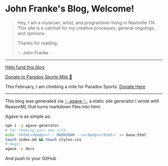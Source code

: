 # John Franke's Blog, Welcome!

> Hey, I am a musician, artist, and programmer living in Nashville TN.
> This site is a catchall for my creative processes, general ongoings, and opinions.
>
> Thanks for reading,
>
> -- John Franke

---

[Help fund this blog](contribute)

[Donate to Paradox Sports Mile 🧗](https://paradoxsports.salsalabs.org/pdxmile-climb-nashville22/p/johnfranke/index.html)

This February, I am climbing a mile for Paradox Sports. [Donate Here](https://paradoxsports.salsalabs.org/pdxmile-climb-nashville22/p/johnfranke/index.html)

---

This blog was generated via [✨ agave ✨](https://github.com/jottenlips/agave), a static site generator I wrote with ReasonML that turns markdown files into html.

Agave is as simple as:

```bash
npm i -g agave-generator
# for theming your own site
echo '<html><body><!-- MARKDOWN --></body></html>' >> base.html
touch index.md && touch styles.css
# magic
agave -p docs
```

And push to your GitHub
